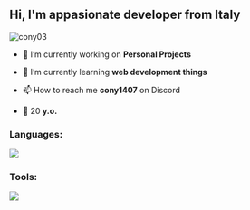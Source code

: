 <h2 align="left"> Hi, I'm appasionate developer from Italy</h2>

<p align="left"> <img src="https://komarev.com/ghpvc/?username=cony03&color=000000&style=for-the-badge" alt="cony03" /> </p>

- 🔭 I’m currently working on **Personal Projects**<!---**Timeline RP** ( https://discord.gg/65bRbUvzQC ) -->

- 🌱 I’m currently learning **web development things**

- 📫 How to reach me **cony1407** on Discord

- 🧃 20 **y.o.**

<h3 align="left">Languages:</h3>
<a href="https://skillicons.dev">
  <img src="https://skillicons.dev/icons?i=lua,html,css,js,mysql,ts,cpp" />
</a>
<h3 align="left">Tools:</h3>
<a href="https://skillicons.dev">
  <img src="https://skillicons.dev/icons?i=vscode,git" />
</a>
